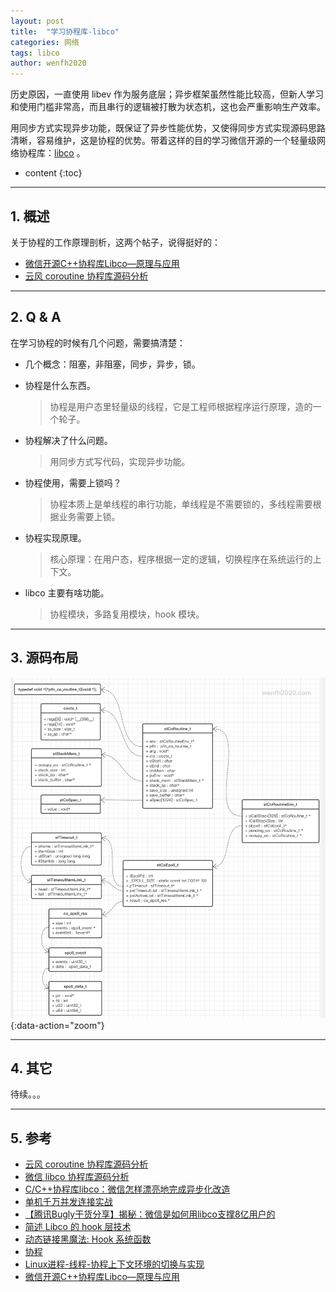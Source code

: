 ```yaml
---
layout: post
title:  "学习协程库-libco"
categories: 网络
tags: libco
author: wenfh2020
---
```


历史原因，一直使用 libev 作为服务底层；异步框架虽然性能比较高，但新人学习和使用门槛非常高，而且串行的逻辑被打散为状态机，这也会严重影响生产效率。

用同步方式实现异步功能，既保证了异步性能优势，又使得同步方式实现源码思路清晰，容易维护，这是协程的优势。带着这样的目的学习微信开源的一个轻量级网络协程库：[libco](https://github.com/Tencent/libco) 。




* content
{:toc}

---

## 1. 概述

关于协程的工作原理剖析，这两个帖子，说得挺好的：

* [微信开源C++协程库Libco—原理与应用](https://blog.didiyun.com/index.php/2018/11/23/libco/)
* [云风 coroutine 协程库源码分析](https://www.cyhone.com/articles/analysis-of-cloudwu-coroutine/)

---

## 2. Q & A

在学习协程的时候有几个问题，需要搞清楚：

* 几个概念：阻塞，非阻塞，同步，异步，锁。

* 协程是什么东西。
  > 协程是用户态里轻量级的线程，它是工程师根据程序运行原理，造的一个轮子。

* 协程解决了什么问题。
  > 用同步方式写代码，实现异步功能。

* 协程使用，需要上锁吗？
  > 协程本质上是单线程的串行功能，单线程是不需要锁的，多线程需要根据业务需要上锁。

* 协程实现原理。
  > 核心原理：在用户态，程序根据一定的逻辑，切换程序在系统运行的上下文。

* libco 主要有啥功能。
  > 协程模块，多路复用模块，hook 模块。

---

## 3. 源码布局

![源码对象](/images/2020-12-07-22-12-57.png){:data-action="zoom"}

---

## 4. 其它

待续。。。

---

## 5. 参考

* [云风 coroutine 协程库源码分析](https://www.cyhone.com/articles/analysis-of-cloudwu-coroutine/)
* [微信 libco 协程库源码分析](https://www.cyhone.com/articles/analysis-of-libco/)
* [C/C++协程库libco：微信怎样漂亮地完成异步化改造](https://blog.csdn.net/shixin_0125/article/details/78848561)
* [单机千万并发连接实战](https://zhuanlan.zhihu.com/p/21378825)
* [【腾讯Bugly干货分享】揭秘：微信是如何用libco支撑8亿用户的](https://segmentfault.com/a/1190000007407881)
* [简述 Libco 的 hook 层技术](https://blog.csdn.net/liushengxi_root/article/details/88421227)
* [动态链接黑魔法: Hook 系统函数](http://kaiyuan.me/2017/05/03/function_wrapper/)
* [协程](https://blog.csdn.net/liushengxi_root/category_8548171.html)
* [Linux进程-线程-协程上下文环境的切换与实现](https://zhuanlan.zhihu.com/p/254883122)
* [微信开源C++协程库Libco—原理与应用](https://blog.didiyun.com/index.php/2018/11/23/libco/)
